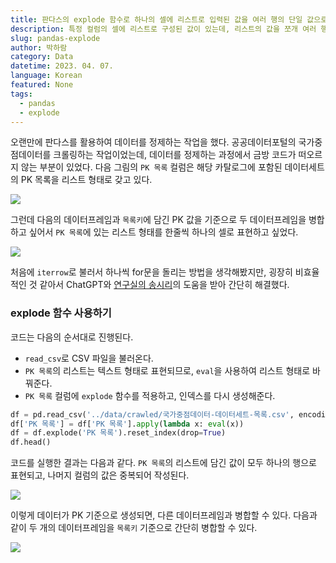 ```yaml
---
title: 판다스의 explode 함수로 하나의 셀에 리스트로 입력된 값을 여러 행의 단일 값으로 바꾸기
description: 특정 컬럼의 셀에 리스트로 구성된 값이 있는데, 리스트의 값을 쪼개 여러 행으로 표현해보자. 간단히 explode 함수를 적용해주면 된다.
slug: pandas-explode
author: 박하람
category: Data
datetime: 2023. 04. 07.
language: Korean
featured: None
tags:
  - pandas
  - explode
---
```


오랜만에 판다스를 활용하여 데이터를 정제하는 작업을 했다. 공공데이터포털의 국가중점데이터를 크롤링하는 작업이었는데, 데이터를 정제하는 과정에서 금방 코드가 떠오르지 않는 부분이 있었다.
다음 그림의 `PK 목록` 컬럼은 해당 카탈로그에 포함된 데이터세트의 PK 목록을 리스트 형태로 갖고 있다.

<img src="/pandas-explode/df1.png" class="img"/>

그런데 다음의 데이터프레임과 `목록키`에 담긴 PK 값을 기준으로 두 데이터프레임을 병합하고 싶어서 `PK 목록`에 있는 리스트 형태를 한줄씩 하나의 셀로 표현하고 싶었다.

<img src="/pandas-explode/df2.png" class="img"/>

처음에 `iterrow`로 불러서 하나씩 for문을 돌리는 방법을 생각해봤지만, 굉장히 비효율적인 것 같아서 ChatGPT와 [연구실의 송시리](https://github.com/shinysong)의 도움을 받아 간단히 해결했다.

### explode 함수 사용하기

코드는 다음의 순서대로 진행된다.

- `read_csv`로 CSV 파일을 불러온다.
- `PK 목록`의 리스트는 텍스트 형태로 표현되므로, `eval`을 사용하여 리스트 형태로 바꿔준다.
- `PK 목록` 컬럼에 `explode` 함수를 적용하고, 인덱스를 다시 생성해준다.

```py
df = pd.read_csv('../data/crawled/국가중점데이터-데이터세트-목록.csv', encoding='utf-8')
df['PK 목록'] = df['PK 목록'].apply(lambda x: eval(x))
df = df.explode('PK 목록').reset_index(drop=True)
df.head()
```

코드를 실행한 결과는 다음과 같다. `PK 목록`의 리스트에 담긴 값이 모두 하나의 행으로 표현되고, 나머지 컬럼의 값은 중복되어 작성된다.

<img src="/pandas-explode/final-df.png" class="img"/>

이렇게 데이터가 PK 기준으로 생성되면, 다른 데이터프레임과 병합할 수 있다. 다음과 같이 두 개의 데이터프레임을 `목록키` 기준으로 간단히 병합할 수 있다.

<img src="/pandas-explode/merged-df.png" class="img"/>
